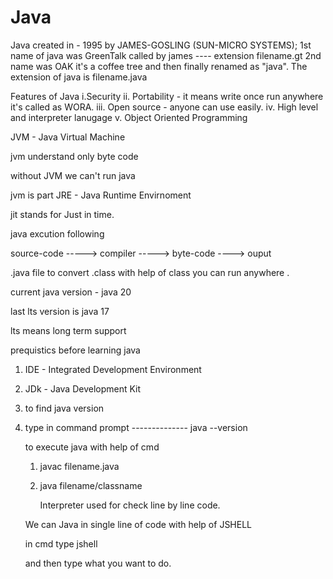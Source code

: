 # Java
Java created in - 1995 by JAMES-GOSLING (SUN-MICRO SYSTEMS);
1st name of java was GreenTalk called by james ---- extension filename.gt
2nd name was OAK it's a coffee tree and then finally renamed as "java".
The extension of java is filename.java


Features of Java
i.Security
ii. Portability  - it means write once run anywhere it's called as WORA.
iii. Open source - anyone can use easily.
iv. High level and interpreter lanugage 
v. Object Oriented Programming 


JVM - Java Virtual Machine 

jvm understand only byte code

without JVM we can't run java 

jvm is part JRE - Java Runtime Envirnoment

jit stands for Just in time.

java excution following 

source-code     ----->     compiler     -----> byte-code    ---->  ouput

.java file to convert .class with help of class you can run anywhere .

current java version - java 20 

last lts version is java 17 

lts means long term support 

prequistics before learning java

1. IDE - Integrated Development Environment
2. JDk - Java Development Kit

3. to find java version

4. type in command prompt -------------- java --version


   to execute java with help of cmd

   1. javac filename.java
  
   2. java filename/classname
  
      Interpreter used for check line by line code.


   We can Java in single line of code with help of JSHELL

   in cmd type jshell

   and then type what you want to do.


